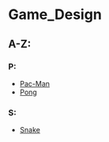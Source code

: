 # Game_Design
## A-Z:
### P:
 - [Pac-Man](Pac-Man/README.md "Game Develop: Pac-Man")
 - [Pong](Pong/README.md "Game Develop: Pong")

### S:
 - [Snake](Snake/README.md "Game Develop: Snake")
